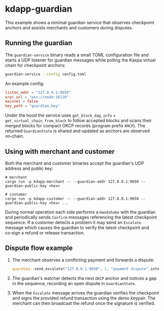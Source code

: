 # kdapp-guardian

This example shows a minimal guardian service that observes checkpoint
anchors and assists merchants and customers during disputes.

## Running the guardian

The `guardian-service` binary reads a small TOML configuration file and
starts a UDP listener for guardian messages while polling the Kaspa
virtual chain for checkpoint anchors:

```bash
guardian-service --config config.toml
```

An example config:

```toml
listen_addr = "127.0.0.1:9650"
wrpc_url = "wss://node:16110"
mainnet = false
key_path = "guardian.key"
```

Under the hood the service uses `get_block_dag_info` +
`get_virtual_chain_from_block` to follow accepted blocks and scans their
merged blocks for compact OKCP records (program prefix `KMCP`). The
returned `GuardianState` is shared and updated as anchors are observed
on‑chain.

## Using with merchant and customer

Both the merchant and customer binaries accept the guardian's UDP
address and public key:

```
# merchant
cargo run -p kdapp-merchant -- --guardian-addr 127.0.0.1:9650 --guardian-public-key <hex>

# customer
cargo run -p kdapp-customer -- --guardian-addr 127.0.0.1:9650 --guardian-public-key <hex> ...
```

During normal operation each side performs a `Handshake` with the
guardian and periodically sends `Confirm` messages referencing the
latest checkpoint sequence. If a customer detects a problem it may
send an `Escalate` message which causes the guardian to verify the
latest checkpoint and co‑sign a refund or release transaction.

## Dispute flow example

1. The merchant observes a conflicting payment and forwards a dispute:

   ```rust
   guardian::send_escalate("127.0.0.1:9650", 1, "payment dispute".into(), refund_tx.clone(), guardian::DEMO_HMAC_KEY);
   ```

2. The guardian's watcher detects the next `OKCP` anchor and notices a
   gap in the sequence, recording an open dispute in `GuardianState`.

3. When the `Escalate` message arrives the guardian verifies the
   checkpoint and signs the provided refund transaction using the
   demo keypair. The merchant can then broadcast the refund once the
   signature is verified.
